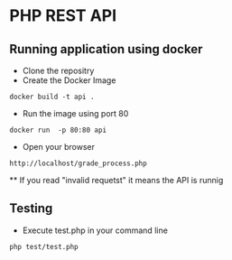 # PHP REST API

## Running application using docker

* Clone the repositry
* Create the Docker Image
```
docker build -t api .
```
* Run the image using port 80
```
docker run  -p 80:80 api
```
 * Open your browser
```
http://localhost/grade_process.php
```
** If you read "invalid requetst" it means the API is runnig

## Testing

* Execute test.php in your command line
```
php test/test.php
```
